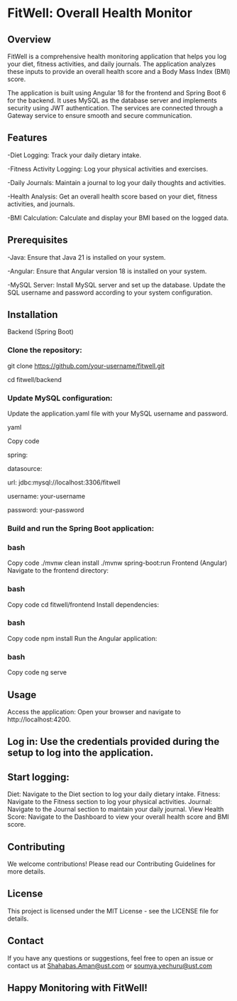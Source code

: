 # FitWell: Overall Health Monitor

## Overview

FitWell is a comprehensive health monitoring application that helps you log your diet, fitness activities, and daily journals. The application analyzes these inputs to provide an overall health score and a Body Mass Index (BMI) score.

The application is built using Angular 18 for the frontend and Spring Boot 6 for the backend. It uses MySQL as the database server and implements security using JWT authentication. The services are connected through a Gateway service to ensure smooth and secure communication.

## Features

-Diet Logging: Track your daily dietary intake.

-Fitness Activity Logging: Log your physical activities and exercises.

-Daily Journals: Maintain a journal to log your daily thoughts and activities.

-Health Analysis: Get an overall health score based on your diet, fitness activities, and journals.

-BMI Calculation: Calculate and display your BMI based on the logged data.

## Prerequisites

-Java: Ensure that Java 21 is installed on your system.

-Angular: Ensure that Angular version 18 is installed on your system.

-MySQL Server: Install MySQL server and set up the database. Update the SQL username and password according to your system configuration.

## Installation

Backend (Spring Boot)

### Clone the repository:

git clone https://github.com/your-username/fitwell.git

cd fitwell/backend

### Update MySQL configuration: 
Update the application.yaml file with your MySQL username and password.

yaml

Copy code

spring:
  
  datasource:

  url: jdbc:mysql://localhost:3306/fitwell
    
username: your-username

password: your-password

### Build and run the Spring Boot application:

### bash
Copy code
./mvnw clean install
./mvnw spring-boot:run
Frontend (Angular)
Navigate to the frontend directory:

### bash
Copy code
cd fitwell/frontend
Install dependencies:

### bash
Copy code
npm install
Run the Angular application:

### bash
Copy code
ng serve
## Usage
Access the application: Open your browser and navigate to http://localhost:4200.

## Log in: Use the credentials provided during the setup to log into the application.

## Start logging:

Diet: Navigate to the Diet section to log your daily dietary intake.
Fitness: Navigate to the Fitness section to log your physical activities.
Journal: Navigate to the Journal section to maintain your daily journal.
View Health Score: Navigate to the Dashboard to view your overall health score and BMI score.

## Contributing
We welcome contributions! Please read our Contributing Guidelines for more details.

## License
This project is licensed under the MIT License - see the LICENSE file for details.

## Contact
If you have any questions or suggestions, feel free to open an issue or contact us at Shahabas.Aman@ust.com or soumya.yechuru@ust.com

## Happy Monitoring with FitWell!
